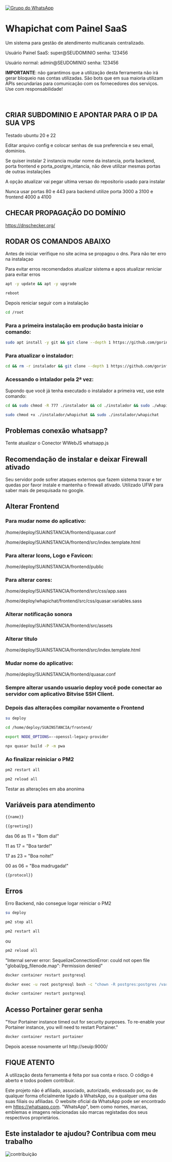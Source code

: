 [![Grupo do WhatsApp](https://wa.me/5561996104908-blue)](https://wa.me/5561996104908)



# Whapichat com Painel SaaS

Um sistema para gestão de atendimento multicanais centralizado.

Usuário Painel SaaS: super@SEUDOMINIO senha: 123456

Usuário normal: admin@SEUDOMINIO senha: 123456

**IMPORTANTE**: não garantimos que a utilização desta ferramenta não irá gerar bloqueio nas contas utilizadas. São bots que em sua maioria utilizam APIs secundarias para comunicação com os fornecedores dos serviços. Use com responsabilidade!

<br/>

## CRIAR SUBDOMINIO E APONTAR PARA O IP DA SUA VPS

Testado ubuntu 20 e 22


Editar arquivo config e colocar senhas de sua preferencia e seu email, dominios.

Se quiser instalar 2 instancia mudar nome da instancia, porta backend, porta frontend e porta_postgre_intancia, não deve utilizar mesmas portas de outras instalações

A opção atualizar vai pegar ultima versao do repositorio usado para instalar

Nunca usar portas 80 e 443 para backend utilize porta 3000 a 3100 e frontend 4000 a 4100


## CHECAR PROPAGAÇÃO DO DOMÍNIO

https://dnschecker.org/

## RODAR OS COMANDOS ABAIXO ##

Antes de iniciar verifique no site acima se propagou o dns. Para não ter erro na instalaçao

Para evitar erros recomendados atualizar sistema e apos atualizar reniciar para evitar erros

```bash
apt -y update && apt -y upgrade
```
```bash
reboot
```
 
Depois reniciar seguir com a instalação

```bash
cd /root
```
### Para a primeira instalação em produção basta iniciar o comando:

```bash
sudo apt install -y git && git clone --depth 1 https://github.com/gorinformaticadev/install-whapichat-open.git instalador && sudo chmod -R 777 ./instalador && cd ./instalador && sudo ./install
```


### Para atualizar o instalador:

```bash
cd && rm -r instalador && git clone --depth 1 https://github.com/gorinformaticadev/install-whapichat-open.git instalador && sudo chmod -R 777 ./instalador && cd ./instalador && sudo ./install
```

### Acessando o intalador pela 2ª vez:

Supondo que você já tenha executado o instalador a primeira vez, use este comando:

```bash
cd && sudo chmod -R 777 ./instalador && cd ./instalador && sudo ./whapichat
```
```bash
sudo chmod +x ./instalador/whapichat && sudo ./instalador/whapichat
```


## Problemas conexão whatsapp? ##

Tente atualizar o Conector WWebJS whatsapp.js




## Recomendação de instalar e deixar Firewall ativado

Seu servidor pode sofrer ataques externos que fazem sistema travar e ter quedas por favor instale e mantenha o firewall ativado.
Utilizado UFW para saber mais de pesquisada no google.


## Alterar Frontend

### Para mudar nome do aplicativo:

/home/deploy/SUAINSTANCIA/frontend/quasar.conf

/home/deploy/SUAINSTANCIA/frontend/src/index.template.html


### Para alterar  Icons, Logo e Favicon:

/home/deploy/SUAINSTANCIA/frontend/public


### Para alterar cores:

/home/deploy/SUAINSTANCIA/frontend/src/css/app.sass

/home/deploy/whapichat/frontend/src/css/quasar.variables.sass



### Alterar notificação sonora

/home/deploy/SUAINSTANCIA/frontend/src/assets



### Alterar titulo

/home/deploy/SUAINSTANCIA/frontend/src/index.template.html



### Mudar nome do aplicativo:

/home/deploy/SUAINSTANCIA/frontend/quasar.conf



### Sempre alterar usando usuario deploy você pode conectar ao servidor com aplicativo Bitvise SSH Client.

### Depois das alterações compilar novamente o Frontend

```bash
su deploy
```
```bash
cd /home/deploy/SUAINSTANCIA/frontend/
```
```bash
export NODE_OPTIONS=--openssl-legacy-provider
```
```bash
npx quasar build -P -m pwa
```
### Ao finalizar reiniciar o PM2
```bash
pm2 restart all
```
```bash
pm2 reload all
```
Testar as alterações em aba anonima


## Variáveis para atendimento

```bash
{{name}}
```
```bash
{{greeting}}
```
das 06 as 11
= "Bom dia!"

11 as 17
= "Boa tarde!"

17 as 23
= "Boa noite!"

00 as 06
= "Boa madrugada!"

```bash
{{protocol}}
```

## Erros
Erro Backend, não consegue logar
reiniciar o PM2

```bash
su deploy
```
```bash
pm2 stop all
```
```bash
pm2 restart all
```
ou
```bash
pm2 reload all
```


"Internal server error: SequelizeConnectionError: could not open file \"global/pg_filenode.map\": Permission denied"

```bash
docker container restart postgresql
```
```bash
docker exec -u root postgresql bash -c "chown -R postgres:postgres /var/lib/postgresql/data"
```
```bash
docker container restart postgresql
```

## Acesso Portainer gerar senha
"Your Portainer instance timed out for security purposes. To re-enable your Portainer instance, you will need to restart Portainer."

```bash
docker container restart portainer
```

Depois acesse novamente url http://seuip:9000/

## FIQUE ATENTO

A utilização desta ferramenta é feita por sua conta e risco. O código é aberto e todos podem contribuir.

Este projeto não é afiliado, associado, autorizado, endossado por, ou de qualquer forma oficialmente ligado à WhatsApp, ou a qualquer uma das suas filiais ou afiliadas. O website oficial da WhatsApp pode ser encontrado em <https://whatsapp.com>. "WhatsApp", bem como nomes, marcas, emblemas e imagens relacionadas são marcas registadas dos seus respectivos proprietários.

## Este instalador te ajudou? Contribua com meu trabalho
<img src="/contribuir/pix.png" alt="contribuição">